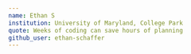 ```yaml
---
name: Ethan S
institution: University of Maryland, College Park
quote: Weeks of coding can save hours of planning
github_user: ethan-schaffer
---
```

